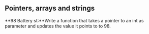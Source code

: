 ## Pointers, arrays and strings
**98 Battery st:**Write a function that takes a pointer to an int as parameter and updates the value it points to to 98.
